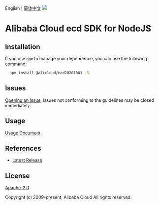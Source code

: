 English | [简体中文](README-CN.md)
![](https://aliyunsdk-pages.alicdn.com/icons/AlibabaCloud.svg)

# Alibaba Cloud ecd SDK for NodeJS

## Installation
If you use `npm` to manage your dependence, you can use the following command:

```sh
  npm install @alicloud/ecd20201001 -S
```

## Issues
[Opening an Issue](https://github.com/aliyun/alibabacloud-typescript-sdk/issues/new), Issues not conforming to the guidelines may be closed immediately.

## Usage
[Usage Document](https://github.com/aliyun/alibabacloud-typescript-sdk/blob/master/docs/Usage-EN.md#quick-examples)

## References
* [Latest Release](https://github.com/aliyun/alibabacloud-typescript-sdk/)

## License
[Apache-2.0](http://www.apache.org/licenses/LICENSE-2.0)

Copyright (c) 2009-present, Alibaba Cloud All rights reserved.
